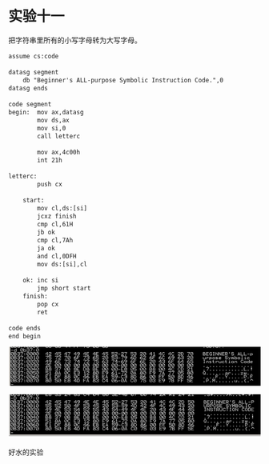 # 实验十一
把字符串里所有的小写字母转为大写字母。

```
assume cs:code

datasg segment
    db "Beginner's ALL-purpose Symbolic Instruction Code.",0
datasg ends

code segment
begin:  mov ax,datasg
        mov ds,ax
        mov si,0
        call letterc

        mov ax,4c00h
        int 21h

letterc:
        push cx

    start:
        mov cl,ds:[si]
        jcxz finish
        cmp cl,61H
        jb ok
        cmp cl,7Ah
        ja ok
        and cl,0DFH
        mov ds:[si],cl

    ok: inc si
        jmp short start
    finish:
        pop cx
        ret

code ends
end begin
```

![Alt text](image-27.png)

![Alt text](image-28.png)

好水的实验